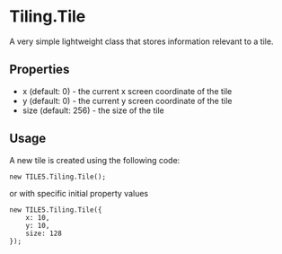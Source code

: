 Tiling.Tile
===========

A very simple lightweight class that stores information relevant to a tile.

Properties
----------

- x (default: 0) - the current x screen coordinate of the tile
- y (default: 0) - the current y screen coordinate of the tile
- size (default: 256) - the size of the tile

Usage 
-----

A new tile is created using the following code:

	new TILE5.Tiling.Tile();
	
or with specific initial property values

	new TILE5.Tiling.Tile({
		x: 10,
		y: 10,
		size: 128
	});